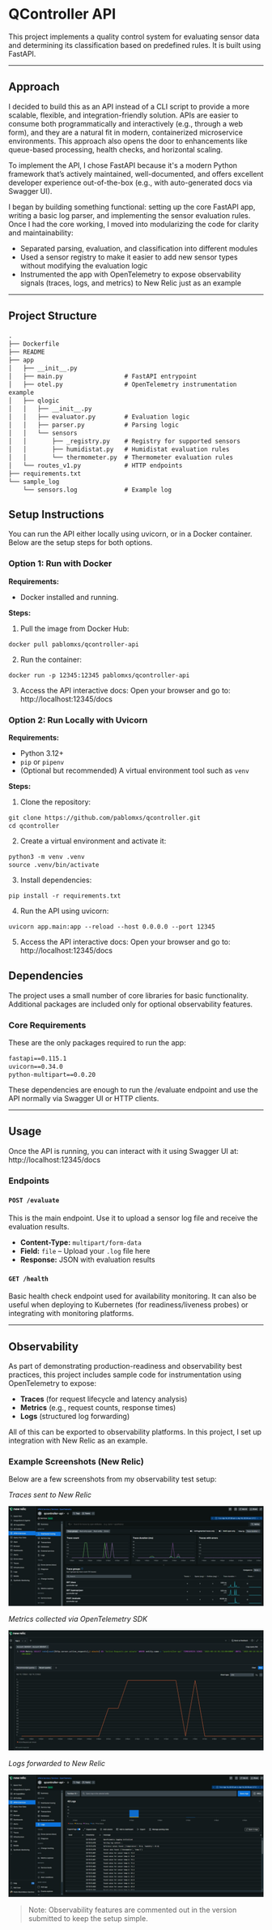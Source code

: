 # QController API

This project implements a quality control system for evaluating sensor data and determining its classification based on predefined rules. It is built using FastAPI.

---

## Approach

I decided to build this as an API instead of a CLI script to provide a more scalable, flexible, and integration-friendly solution. APIs are easier to consume both programmatically and interactively (e.g., through a web form), and they are a natural fit in modern, containerized microservice environments. This approach also opens the door to enhancements like queue-based processing, health checks, and horizontal scaling.

To implement the API, I chose FastAPI because it's a modern Python framework that’s actively maintained, well-documented, and offers excellent developer experience out-of-the-box (e.g., with auto-generated docs via Swagger UI).

I began by building something functional: setting up the core FastAPI app, writing a basic log parser, and implementing the sensor evaluation rules. Once I had the core working, I moved into modularizing the code for clarity and maintainability:
- Separated parsing, evaluation, and classification into different modules
- Used a sensor registry to make it easier to add new sensor types without modifying the evaluation logic
- Instrumented the app with OpenTelemetry to expose observability signals (traces, logs, and metrics) to New Relic just as an example

---

## Project Structure
```
.
├── Dockerfile
├── README
├── app
│   ├── __init__.py
│   ├── main.py                 # FastAPI entrypoint
│   ├── otel.py                 # OpenTelemetry instrumentation example
│   ├── qlogic
│   │   ├── __init__.py
│   │   ├── evaluator.py        # Evaluation logic
│   │   ├── parser.py           # Parsing logic
│   │   └── sensors
│   │       ├── _registry.py    # Registry for supported sensors
│   │       ├── humidistat.py   # Humidistat evaluation rules
│   │       └── thermometer.py  # Thermometer evaluation rules
│   └── routes_v1.py            # HTTP endpoints
├── requirements.txt
└── sample_log
    └── sensors.log             # Example log
```

## Setup Instructions

You can run the API either locally using uvicorn, or in a Docker container. Below are the setup steps for both options.

### Option 1: Run with Docker

**Requirements:**
- Docker installed and running.

**Steps:**

1. Pull the image from Docker Hub:
```
docker pull pablomxs/qcontroller-api
```
2. Run the container:
```
docker run -p 12345:12345 pablomxs/qcontroller-api
```
3. Access the API interactive docs:
Open your browser and go to: http://localhost:12345/docs

### Option 2: Run Locally with Uvicorn

**Requirements:**
- Python 3.12+
- `pip` or `pipenv`
- (Optional but recommended) A virtual environment tool such as `venv`

**Steps:**
1. Clone the repository:
```
git clone https://github.com/pablomxs/qcontroller.git
cd qcontroller
```
2. Create a virtual environment and activate it:
```
python3 -m venv .venv
source .venv/bin/activate
```
3. Install dependencies:
```
pip install -r requirements.txt
```
4. Run the API using uvicorn:
```
uvicorn app.main:app --reload --host 0.0.0.0 --port 12345
```
5. Access the API interactive docs:
Open your browser and go to: http://localhost:12345/docs

## Dependencies

The project uses a small number of core libraries for basic functionality. Additional packages are included only for optional observability features.

### Core Requirements

These are the only packages required to run the app:

```
fastapi==0.115.1
uvicorn==0.34.0
python-multipart==0.0.20
```

These dependencies are enough to run the /evaluate endpoint and use the API normally via Swagger UI or HTTP clients.

---

## Usage

Once the API is running, you can interact with it using Swagger UI at: http://localhost:12345/docs


### Endpoints

#### `POST /evaluate`

This is the main endpoint. Use it to upload a sensor log file and receive the evaluation results.

- **Content-Type:** `multipart/form-data`
- **Field:** `file` – Upload your `.log` file here
- **Response:** JSON with evaluation results

#### `GET /health`

Basic health check endpoint used for availability monitoring. It can also be useful when deploying to Kubernetes (for readiness/liveness probes) or integrating with monitoring platforms.

---

## Observability

As part of demonstrating production-readiness and observability best practices, this project includes sample code for instrumentation using OpenTelemetry to expose:

- **Traces** (for request lifecycle and latency analysis)
- **Metrics** (e.g., request counts, response times)
- **Logs** (structured log forwarding)

All of this can be exported to observability platforms. In this project, I set up integration with New Relic as an example.

### Example Screenshots (New Relic)

Below are a few screenshots from my observability test setup:

*Traces sent to New Relic*

![Trace View](docs/screenshots/traces.jpg)

*Metrics collected via OpenTelemetry SDK*

![Metrics View](docs/screenshots/metrics.jpg)

*Logs forwarded to New Relic*

![Logs View](docs/screenshots/logs.jpg)

> Note: Observability features are commented out in the version submitted to keep the setup simple.
